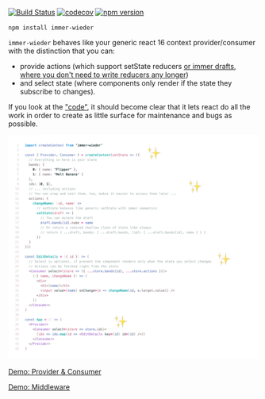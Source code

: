 [![Build Status](https://travis-ci.org/drcmda/immer-wieder.svg?branch=master)](https://travis-ci.org/drcmda/immer-wieder) [![codecov](https://codecov.io/gh/drcmda/immer-wieder/branch/master/graph/badge.svg)](https://codecov.io/gh/drcmda/immer-wieder) [![npm version](https://badge.fury.io/js/immer-wieder.svg)](https://badge.fury.io/js/immer-wieder)

    npm install immer-wieder
    
`immer-wieder` behaves like your generic react 16 context provider/consumer with the distinction that you can:

* provide actions (which support setState reducers [or immer drafts, where you don't need to write reducers any longer](https://github.com/mweststrate/immer)) 
* and select state (where components only render if the state they subscribe to changes). 

If you look at the ["code"](https://github.com/drcmda/immer-wieder/blob/master/src/index.js), it should become clear that it lets react do all the work in order to create as little surface for maintenance and bugs as possible.

[![](/assets/api.jpg)](https://codesandbox.io/s/qvm2oz51mj)

[Demo: Provider & Consumer](https://codesandbox.io/embed/qvm2oz51mj)

[Demo: Middleware](https://codesandbox.io/embed/52on3pvywl)
